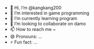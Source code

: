 - 👋 Hi, I’m @kangkang200
- 👀 I’m interested in game programming
- 🌱 I’m currently learning program
- 💞️ I’m looking to collaborate on damo
- 📫 How to reach me ~
- 😄 Pronouns: ...
- ⚡ Fun fact: ...

<!---
kangkang200/kangkang200 is a ✨ special ✨ repository because its `README.md` (this file) appears on your GitHub profile.
You can click the Preview link to take a look at your changes.
--->
